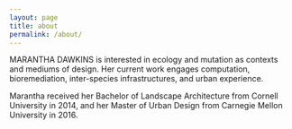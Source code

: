 ```yaml
---
layout: page
title: about
permalink: /about/
---
```


MARANTHA DAWKINS is interested in ecology and mutation as contexts and mediums of design. Her current work engages computation, bioremediation, inter-species infrastructures, and urban experience.

Marantha received her Bachelor of Landscape Architecture from Cornell University in 2014, and her Master of Urban Design from Carnegie Mellon University in 2016.